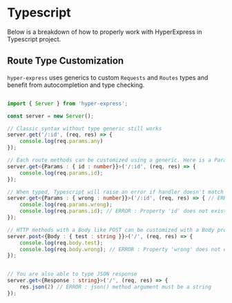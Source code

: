 # Typescript
Below is a breakdown of how to properly work with HyperExpress in Typescript project.


## Route Type Customization

`hyper-express` uses generics to custom `Requests` and `Routes` types and benefit from autocompletion and type checking.

```typescript

import { Server } from 'hyper-express';

const server = new Server();

// Classic syntax without type generic still works
server.get('/:id', (req, res) => {
	console.log(req.params.any)
});

// Each route methods can be customized using a generic. Here is a Params typed GET route
server.get<{Params : { id : number}}>('/:id', (req, res) => {
	console.log(req.params.id);
});

// When typed, Typescript will raise an error if handler doesn't match types,
server.get<{Params : { wrong : number}}>('/:id', (req, res) => { // ERROR : Argument of type "/:id"  is not assignable to parameter of type '`${string}/:wrong${string}`'.
	console.log(req.params.wrong);
	console.log(req.params.id); // ERROR : Property 'id' does not exist on type '{ wrong : string; }'.
});

// HTTP methods with a Body like POST can be customized with a Body property in the generic
server.post<{Body : { test : string }}>('/', (req, res) => {
	console.log(req.body.test);
	console.log(req.body.wrong); // ERROR : Property 'wrong' does not exist on type '{ test : string }'.
});


// You are also able to type JSON response
server.get<{Response : string}>('/', (req, res) => {
	res.json(2) // ERROR : json() method argument must be a string
});

```